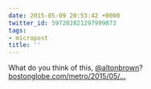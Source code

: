 ```yaml
---
date: 2015-05-09 20:53:42 +0000
twitter_id: 597202821297999873
tags:
- micropost
title: ''
---
```


What do you think of this, [@altonbrown](https://twitter.com/altonbrown)? [bostonglobe.com/metro/2015/05/…](http://www.bostonglobe.com/metro/2015/05/05/harvard-class-cooks-ultimate-bbq-smoker/0O4fLQ0rbt9qMGsllPoTjK/story.html?p1=Article_Trending_Most_Viewed#)
